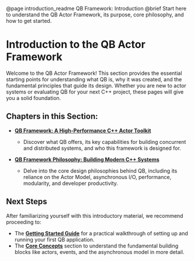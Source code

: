 @page introduction_readme QB Framework: Introduction
@brief Start here to understand the QB Actor Framework, its purpose, core philosophy, and how to get started.

# Introduction to the QB Actor Framework

Welcome to the QB Actor Framework! This section provides the essential starting points for understanding what QB is, why it was created, and the fundamental principles that guide its design. Whether you are new to actor systems or evaluating QB for your next C++ project, these pages will give you a solid foundation.

## Chapters in this Section:

*   **[QB Framework: A High-Performance C++ Actor Toolkit](./overview.md)**
    *   Discover what QB offers, its key capabilities for building concurrent and distributed systems, and who this framework is designed for.

*   **[QB Framework Philosophy: Building Modern C++ Systems](./philosophy.md)**
    *   Delve into the core design philosophies behind QB, including its reliance on the Actor Model, asynchronous I/O, performance, modularity, and developer productivity.

## Next Steps

After familiarizing yourself with this introductory material, we recommend proceeding to:

*   The **[Getting Started Guide](../6_guides/getting_started.md)** for a practical walkthrough of setting up and running your first QB application.
*   The **[Core Concepts](../2_core_concepts/README.md)** section to understand the fundamental building blocks like actors, events, and the asynchronous model in more detail. 